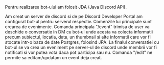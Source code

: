 Pentru realizarea bot-ului am folosit JDA (Java Discord API).

Am creat un server de discord si de pe Discord Developer Portal am configurat bot-ul pentru serverul respectiv. Comenzile lui principale sunt crearea 
de evenimente. 
Comanda principala "/event" trimisa de user va deschide o conversatie in DM cu bot-ul unde acesta va colecta informatii precum subiectul, locatia, data, 
un thumbnail si alte informatii care vor fi stocate intr-o baza de date Postgres, folosind JPA. La finalul conversatiei cu bot-ul se va crea un eveniment pe 
server-ul de discord unde membrii vor fi notificati si vor putea vota daca pot participa sau nu.
Comanda "/edit" ne permite sa editam/updatam un event deja creat.
